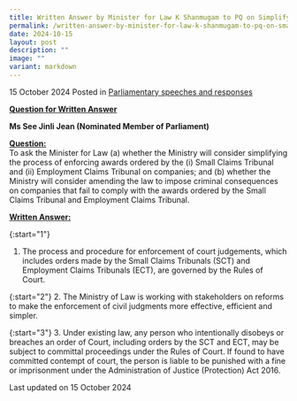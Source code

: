 ```yaml
---
title: Written Answer by Minister for Law K Shanmugam to PQ on Simplifying Process of Enforcing Awards Ordered by Small Claims and Employment Claims Tribunals on Companies
permalink: /written-answer-by-minister-for-law-k-shanmugam-to-pq-on-small-claims-tribunals/
date: 2024-10-15
layout: post
description: ""
image: ""
variant: markdown
---
```

15 October 2024 Posted in [Parliamentary speeches and responses](/news/parliamentary-speeches) 

<b><u>Question for Written Answer</u></b>

<b>Ms See Jinli Jean (Nominated Member of Parliament)</b>

<b><u>Question:</u></b>
<br>To ask the Minister for Law (a) whether the Ministry will consider simplifying the process of enforcing awards ordered by the (i) Small Claims Tribunal and (ii) Employment Claims Tribunal on companies; and (b) whether the Ministry will consider amending the law to impose criminal consequences on companies that fail to comply with the awards ordered by the Small Claims Tribunal and Employment Claims Tribunal.

<b><u>Written Answer:</u></b>

{:start="1"}
1.	The process and procedure for enforcement of court judgements, which includes orders made by the Small Claims Tribunals (SCT) and Employment Claims Tribunals (ECT), are governed by the Rules of Court.

{:start="2"}
2. The Ministry of Law is working with stakeholders on reforms to make the enforcement of civil judgments more effective, efficient and simpler.

{:start="3"}
3. Under existing law, any person who intentionally disobeys or breaches an order of Court, including orders by the SCT and ECT, may be subject to committal proceedings under the Rules of Court. If found to have committed contempt of court, the person is liable to be punished with a fine or imprisonment under the Administration of Justice (Protection) Act 2016.

<p></p><p class="right-side-updated">Last updated on 15 October 2024</p>
